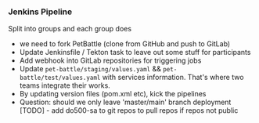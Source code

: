 ### Jenkins Pipeline 

Split into groups and each group does
- we need to fork PetBattle (clone from GitHub and push to GitLab)
- Update Jenkinsfile / Tekton task to leave out some stuff for participants
- Add webhook into GitLab repositories for triggering jobs
- Update `pet-battle/staging/values.yaml` && `pet-battle/test/values.yaml` with services information. That's where two teams integrate their works.
- By updating version files (pom.xml etc), kick the pipelines
- Question: should we only leave 'master/main' branch deployment
[TODO] - add do500-sa to git repos to pull repos if repos not public